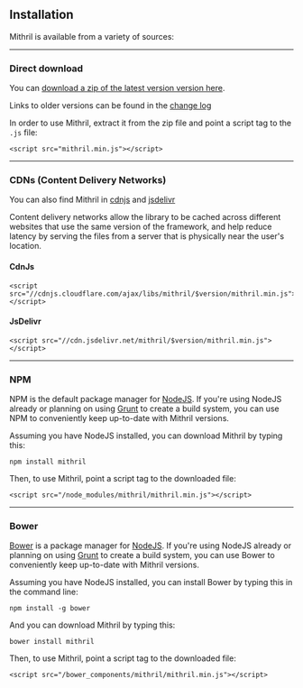 ## Installation

Mithril is available from a variety of sources:

---

### Direct download

You can [download a zip of the latest version version here](http://lhorie.github.io/mithril/mithril.min.zip).

Links to older versions can be found in the [change log](change-log.html)

In order to use Mithril, extract it from the zip file and point a script tag to the `.js` file:

```markup
<script src="mithril.min.js"></script>
```

---

### CDNs (Content Delivery Networks)

You can also find Mithril in [cdnjs](http://cdnjs.com/libraries/mithril/) and [jsdelivr](http://www.jsdelivr.com/#!mithril)

Content delivery networks allow the library to be cached across different websites that use the same version of the framework, and help reduce latency by serving the files from a server that is physically near the user's location.

#### CdnJs

```markup
<script src="//cdnjs.cloudflare.com/ajax/libs/mithril/$version/mithril.min.js"></script>
```

#### JsDelivr

```markup
<script src="//cdn.jsdelivr.net/mithril/$version/mithril.min.js"></script>
```

---

### NPM

NPM is the default package manager for [NodeJS](http://nodejs.org/). If you're using NodeJS already or planning on using [Grunt](http://gruntjs.com/) to create a build system, you can use NPM to conveniently keep up-to-date with Mithril versions.

Assuming you have NodeJS installed,  you can download Mithril by typing this:

```
npm install mithril
```

Then, to use Mithril, point a script tag to the downloaded file:

```markup
<script src="/node_modules/mithril/mithril.min.js"></script>
```

---

### Bower

[Bower](http://http://bower.io) is a package manager for [NodeJS](http://nodejs.org/). If you're using NodeJS already or planning on using [Grunt](http://gruntjs.com/) to create a build system, you can use Bower to conveniently keep up-to-date with Mithril versions.

Assuming you have NodeJS installed, you can install Bower by typing this in the command line:

```
npm install -g bower
```

And you can download Mithril by typing this:

```
bower install mithril
```

Then, to use Mithril, point a script tag to the downloaded file:

```markup
<script src="/bower_components/mithril/mithril.min.js"></script>
```
